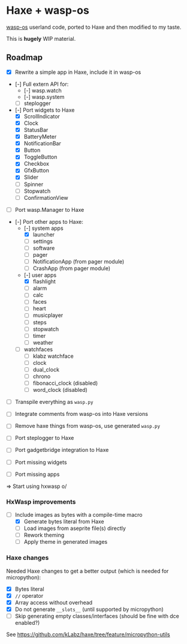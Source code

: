 # Haxe + wasp-os

[wasp-os](https://github.com/daniel-thompson/wasp-os) userland code, ported to Haxe and then modified to my taste.

This is **hugely** WIP material.

## Roadmap

* [x] Rewrite a simple app in Haxe, include it in wasp-os
* [-] Full extern API for:
	* [-] wasp.watch
	* [-] wasp.system
	* [ ] steplogger
* [-] Port widgets to Haxe
	* [x] ScrollIndicator
	* [x] Clock
	* [x] StatusBar
	* [x] BatteryMeter
	* [x] NotificationBar
	* [x] Button
	* [x] ToggleButton
	* [x] Checkbox
	* [x] GfxButton
	* [x] Slider
	* [ ] Spinner
	* [ ] Stopwatch
	* [ ] ConfirmationView
* [ ] Port wasp.Manager to Haxe
* [-] Port other apps to Haxe:
	* [-] system apps
		* [x] launcher
		* [ ] settings
		* [ ] software
		* [ ] pager
		* [ ] NotificationApp (from pager module)
		* [ ] CrashApp (from pager module)
	* [-] user apps
		* [x] flashlight
		* [ ] alarm
		* [ ] calc
		* [ ] faces
		* [ ] heart
		* [ ] musicplayer
		* [ ] steps
		* [ ] stopwatch
		* [ ] timer
		* [ ] weather
	* [ ] watchfaces
		* [ ] klabz watchface
		* [ ] clock
		* [ ] dual_clock
		* [ ] chrono
		* [ ] fibonacci_clock (disabled)
		* [ ] word_clock (disabled)

* [ ] Transpile everything as `wasp.py`
* [ ] Integrate comments from wasp-os into Haxe versions
* [ ] Remove haxe things from wasp-os, use generated `wasp.py`

* [ ] Port steplogger to Haxe
* [ ] Port gadgetbridge integration to Haxe
* [ ] Port missing widgets
* [ ] Port missing apps

=> Start using hxwasp o/

### HxWasp improvements

* [ ] Include images as bytes with a compile-time macro
	* [x] Generate bytes literal from Haxe
	* [ ] Load images from aseprite file(s) directly
	* [ ] Rework theming
	* [ ] Apply theme in generated images

### Haxe changes

Needed Haxe changes to get a better output (which is needed for micropython):

* [x] Bytes literal
* [x] `//` operator
* [x] Array access without overhead
* [x] Do not generate `__slots__` (until supported by micropython)
* [ ] Skip generating empty classes/interfaces (should be fine with dce enabled?)

See https://github.com/kLabz/haxe/tree/feature/micropython-utils
